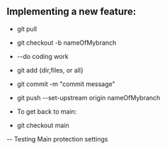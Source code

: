 ## Implementing a new feature:
- git pull
- git checkout -b nameOfMybranch
- --do coding work
- git add {dir,files, or all}
- git commit -m "commit message"
- git push --set-upstream origin nameOfMybranch

- To get back to main:
- git checkout main

-- Testing Main protection settings